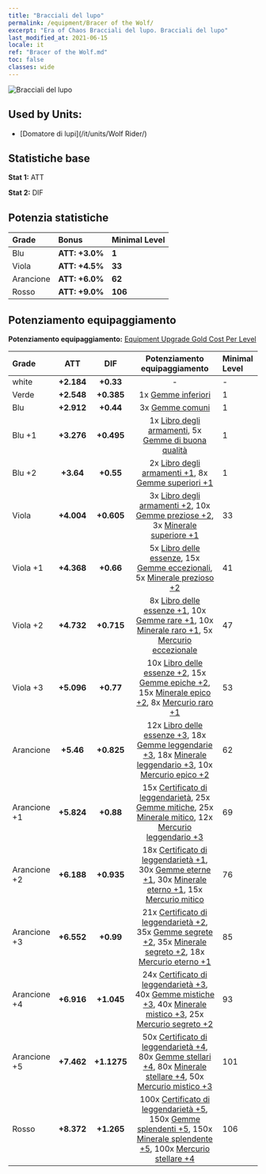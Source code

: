 ```yaml
---
title: "Bracciali del lupo"
permalink: /equipment/Bracer of the Wolf/
excerpt: "Era of Chaos Bracciali del lupo. Bracciali del lupo"
last_modified_at: 2021-06-15
locale: it
ref: "Bracer of the Wolf.md"
toc: false
classes: wide
---
```


  ![Bracciali del lupo](/images/e/e_4023.png)

## Used by Units:

* [Domatore di lupi](/it/units/Wolf Rider/) 


## Statistiche base
 **Stat 1:** ATT

 **Stat 2:** DIF

## Potenzia statistiche

  |     Grade    |   Bonus | Minimal Level | 
  |:-------------|:--------|:--------------| 
  | Blu | **ATT: +3.0%** | **1** | 
  | Viola | **ATT: +4.5%** | **33** | 
  | Arancione | **ATT: +6.0%** | **62** | 
  | Rosso | **ATT: +9.0%** | **106** | 


## Potenziamento equipaggiamento
 **Potenziamento equipaggiamento:** [Equipment Upgrade Gold Cost Per Level](/equipment/EquipmentUpgradeCostPerLevel/) 

  |          Grade      | ATT | DIF | Potenziamento equipaggiamento | Minimal Level |
  |:--------------------|:---------:|:---------:|:----------------:|:--------------|
  | white | **+2.184** | **+0.33** | - | - |
  | Verde | **+2.548** | **+0.385** | 1x [Gemme inferiori](/ItemsIT/mat_4/) | 1 |
  | Blu | **+2.912** | **+0.44** | 3x [Gemme comuni](/ItemsIT/mat_10/) | 1 |
  | Blu +1 | **+3.276** | **+0.495** | 1x [Libro degli armamenti](/ItemsIT/mat_18/), 5x [Gemme di buona qualità](/ItemsIT/mat_16/) | 1 |
  | Blu +2 | **+3.64** | **+0.55** | 2x [Libro degli armamenti +1](/ItemsIT/mat_25/), 8x [Gemme superiori +1](/ItemsIT/mat_23/) | 1 |
  | Viola | **+4.004** | **+0.605** | 3x [Libro degli armamenti +2](/ItemsIT/mat_32/), 10x [Gemme preziose +2](/ItemsIT/mat_30/), 3x [Minerale superiore +1](/ItemsIT/mat_19/) | 33 |
  | Viola +1 | **+4.368** | **+0.66** | 5x [Libro delle essenze](/ItemsIT/mat_39/), 15x [Gemme eccezionali](/ItemsIT/mat_37/), 5x [Minerale prezioso +2](/ItemsIT/mat_26/) | 41 |
  | Viola +2 | **+4.732** | **+0.715** | 8x [Libro delle essenze +1](/ItemsIT/mat_46/), 10x [Gemme rare +1](/ItemsIT/mat_44/), 10x [Minerale raro +1](/ItemsIT/mat_40/), 5x [Mercurio eccezionale](/ItemsIT/mat_35/) | 47 |
  | Viola +3 | **+5.096** | **+0.77** | 10x [Libro delle essenze +2](/ItemsIT/mat_53/), 15x [Gemme epiche +2](/ItemsIT/mat_51/), 15x [Minerale epico +2](/ItemsIT/mat_47/), 8x [Mercurio raro +1](/ItemsIT/mat_42/) | 53 |
  | Arancione | **+5.46** | **+0.825** | 12x [Libro delle essenze +3](/ItemsIT/mat_60/), 18x [Gemme leggendarie +3](/ItemsIT/mat_58/), 18x [Minerale leggendario +3](/ItemsIT/mat_54/), 10x [Mercurio epico +2](/ItemsIT/mat_49/) | 62 |
  | Arancione +1 | **+5.824** | **+0.88** | 15x [Certificato di leggendarietà](/ItemsIT/mat_67/), 25x [Gemme mitiche](/ItemsIT/mat_65/), 25x [Minerale mitico](/ItemsIT/mat_61/), 12x [Mercurio leggendario +3](/ItemsIT/mat_56/) | 69 |
  | Arancione +2 | **+6.188** | **+0.935** | 18x [Certificato di leggendarietà +1](/ItemsIT/mat_74/), 30x [Gemme eterne +1](/ItemsIT/mat_72/), 30x [Minerale eterno +1](/ItemsIT/mat_68/), 15x [Mercurio mitico](/ItemsIT/mat_63/) | 76 |
  | Arancione +3 | **+6.552** | **+0.99** | 21x [Certificato di leggendarietà +2](/ItemsIT/mat_81/), 35x [Gemme segrete +2](/ItemsIT/mat_79/), 35x [Minerale segreto +2](/ItemsIT/mat_75/), 18x [Mercurio eterno +1](/ItemsIT/mat_70/) | 85 |
  | Arancione +4 | **+6.916** | **+1.045** | 24x [Certificato di leggendarietà +3](/ItemsIT/mat_88/), 40x [Gemme mistiche +3](/ItemsIT/mat_86/), 40x [Minerale mistico +3](/ItemsIT/mat_82/), 25x [Mercurio segreto +2](/ItemsIT/mat_77/) | 93 |
  | Arancione +5 | **+7.462** | **+1.1275** | 50x [Certificato di leggendarietà +4](/ItemsIT/mat_95/), 80x [Gemme stellari +4](/ItemsIT/mat_93/), 80x [Minerale stellare +4](/ItemsIT/mat_89/), 50x [Mercurio mistico +3](/ItemsIT/mat_84/) | 101 |
  | Rosso | **+8.372** | **+1.265** | 100x [Certificato di leggendarietà +5](/ItemsIT/mat_102/), 150x [Gemme splendenti +5](/ItemsIT/mat_100/), 150x [Minerale splendente +5](/ItemsIT/mat_96/), 100x [Mercurio stellare +4](/ItemsIT/mat_91/) | 106 |

